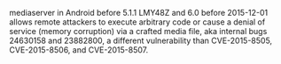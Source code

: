 mediaserver in Android before 5.1.1 LMY48Z and 6.0 before 2015-12-01 allows remote attackers to execute arbitrary code or cause a denial of service (memory corruption) via a crafted media file, aka internal bugs 24630158 and 23882800, a different vulnerability than CVE-2015-8505, CVE-2015-8506, and CVE-2015-8507.